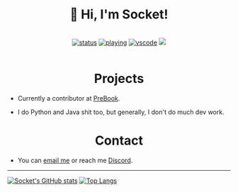 <div align="center">
  <h1>👋 Hi, I'm Socket!</h1>
 <br>
  <a href="https://statusbadges.me"><img src="https://api.statusbadges.me/badge/status/1072354088953593888" alt="status"></a>
  <a href="https://statusbadges.me"><img src="https://api.statusbadges.me/badge/playing/1072354088953593888" alt="playing"></a>
  <a href="https://statusbadges.me"><img src="https://api.statusbadges.me/badge/vscode/1072354088953593888" alt="vscode"></a>
  <a href="https://github.com/antonkomarev/github-profile-views-counter"><img src="https://komarev.com/ghpvc/?username=SocketOfficial&color=blueviolet"></a>
</br>
</div>
<br>


<div align="center">
  <h1>Projects</h1>
</div>


- Currently a contributor at [PreBook](https://prebook.asterisk.lol).

- I do Python and Java shit too, but generally, I don't do much dev work.


<div align="center">
<h1>Contact</h1>
</div>

- You can [email me](mailto:me.socketinc@gmail.com) or reach me [Discord](https://discord.com/users/1072354088953593888).

--------------

[![Socket's GitHub stats](https://github-readme-stats.vercel.app/api?username=SocketOfficial&show_icons=true&theme=radical&bg_color=00000000&show=reviews,discussions_started,discussions_answered,prs_merged,prs_merged_percentage)](https://github-readme-stats.vercel.app)
[![Top Langs](https://github-readme-stats.vercel.app/api/top-langs/?username=SocketOfficial&theme=radical&bg_color=00000000)](https://github-readme-stats.vercel.app)
